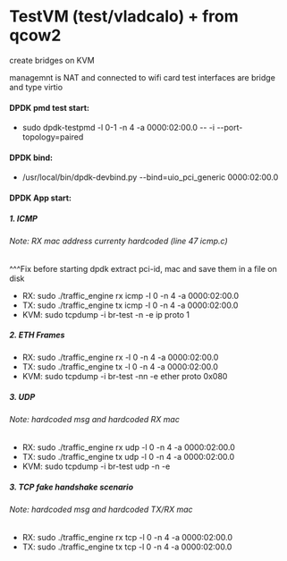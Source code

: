 # TestVM (test/vladcalo) + from qcow2
create bridges on KVM

managemnt is NAT and connected to wifi card
test interfaces are bridge and type virtio

#### DPDK pmd test start:
- sudo dpdk-testpmd -l 0-1 -n 4 -a 0000:02:00.0 -- -i --port-topology=paired

#### DPDK bind:
- /usr/local/bin/dpdk-devbind.py --bind=uio_pci_generic 0000:02:00.0

#### DPDK App start:

##### 1. ICMP
###### Note: RX mac address currenty hardcoded (line 47 icmp.c)
^^^Fix before starting dpdk extract pci-id, mac and save them in a file on disk
- RX: sudo ./traffic_engine rx icmp -l 0 -n 4 -a 0000:02:00.0
- TX: sudo ./traffic_engine tx icmp -l 0 -n 4 -a 0000:02:00.0
- KVM: sudo tcpdump -i br-test -n -e ip proto 1

##### 2. ETH Frames
- RX: sudo ./traffic_engine rx -l 0 -n 4 -a 0000:02:00.0
- TX: sudo ./traffic_engine tx -l 0 -n 4 -a 0000:02:00.0
- KVM: sudo tcpdump -i br-test -nn -e ether proto 0x080

##### 3. UDP 
###### Note: hardcoded msg and hardcoded RX mac
- RX: sudo ./traffic_engine rx udp -l 0 -n 4 -a 0000:02:00.0
- TX: sudo ./traffic_engine tx udp -l 0 -n 4 -a 0000:02:00.0
- KVM: sudo tcpdump -i br-test udp -n -e

##### 3. TCP fake handshake scenario 
###### Note: hardcoded msg and hardcoded TX/RX mac
- RX: sudo ./traffic_engine rx tcp -l 0 -n 4 -a 0000:02:00.0
- TX: sudo ./traffic_engine tx tcp -l 0 -n 4 -a 0000:02:00.0



